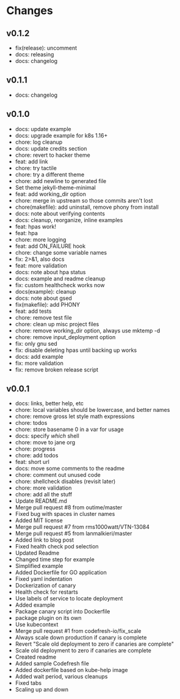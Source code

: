 # Changes


## v0.1.2

* fix(release): uncomment
* docs: releasing
* docs: changelog

## v0.1.1

* docs: changelog

## v0.1.0

* docs: update example
* docs: upgrade example for k8s 1.16+
* chore: log cleanup
* docs: update credits section
* chore: revert to hacker theme
* feat: add link
* chore: try tactile
* chore: try a different theme
* chore: add newline to generated file
* Set theme jekyll-theme-minimal
* feat: add working_dir option
* chore: merge in upstream so those commits aren't lost
* chore(makefile): add uninstall, remove phony from install
* docs: note about verifying contents
* docs: cleanup, reorganize, inline examples
* feat: hpas work!
* feat: hpa
* chore: more logging
* feat: add ON_FAILURE hook
* chore: change some variable names
* fix: 2>&1, also docs
* feat: more validation
* docs: note about hpa status
* docs: example and readme cleanup
* fix: custom healthcheck works now
* docs(example): cleanup
* docs: note about gsed
* fix(makefile): add PHONY
* feat: add tests
* chore: remove test file
* chore: clean up misc project files
* chore: remove working_dir option, always use mktemp -d
* chore: remove input_deployment option
* fix: only gnu sed
* fix: disable deleting hpas until backing up works
* docs: add example
* fix: more validation
* fix: remove broken release script

## v0.0.1

* docs: links, better help, etc
* chore: local variables should be lowercase, and better names
* chore: remove gross let style math expressions
* chore: todos
* chore: store basename 0 in a var for usage
* docs: specify _which_ shell
* chore: move to jane org
* chore: progress
* chore: add todos
* feat: short url
* docs: move some comments to the readme
* chore: comment out unused code
* chore: shellcheck disables (revisit later)
* chore: more validation
* chore: add all the stuff
* Update README.md
* Merge pull request #8 from outime/master
* Fixed bug with spaces in cluster names
* Added MIT license
* Merge pull request #7 from rms1000watt/VTN-13084
* Merge pull request #5 from lanmalkieri/master
* Added link to blog post
* Fixed health check pod selection
* Updated Readme
* Changed time step for example
* Simplified example
* Added Dockerfile for GO application
* Fixed yaml indentation
* Dockerization of canary
* Health check for restarts
* Use labels of service to locate deployment
* Added example
* Package canary script into Dockerfile
* package plugin on its own
* Use kubecontext
* Merge pull request #1 from codefresh-io/fix_scale
* Always scale down production if canary is complete
* Revert "Scale old deployment to zero if canaries are complete"
* Scale old deployment to zero if canaries are complete
* Created readme
* Added sample Codefresh file
* Added dockerfile based on kube-help image
* Added wait period, various cleanups
* Fixed tabs
* Scaling up and down
